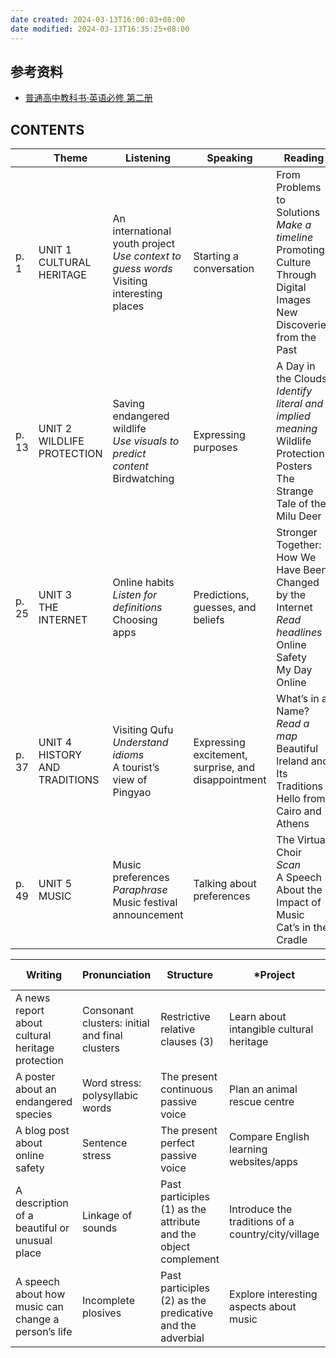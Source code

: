 ```yaml
---
date created: 2024-03-13T16:00:03+08:00
date modified: 2024-03-13T16:35:25+08:00
---
```

## 参考资料

- [普通高中教科书·英语必修 第二册](https://basic.smartedu.cn/tchMaterial/detail?contentType=assets_document&contentId=144425f4-87a0-4a3a-82b7-ea7be112856c&catalogType=tchMaterial&subCatalog=tchMaterial)

## CONTENTS  

|       | Theme                                        | Listening                                                                                         | Speaking                                            | Reading                                                                                                                                 |
| ----- | -------------------------------------------- | ------------------------------------------------------------------------------------------------- | --------------------------------------------------- | --------------------------------------------------------------------------------------------------------------------------------------- |
| p. 1  | UNIT 1  <br>CULTURAL  <br>HERITAGE           | An international youth project  <br>*Use context to guess words*  <br>Visiting interesting places | Starting a conversation                             | From Problems to Solutions  <br>*Make a timeline*  <br>Promoting Culture Through Digital Images  <br>New Discoveries from the Past      |
| p. 13 | UNIT 2  <br>WILDLIFE  <br>PROTECTION         | Saving endangered wildlife  <br>*Use visuals to predict content*  <br>Birdwatching                | Expressing purposes                                 | A Day in the Clouds  <br>*Identify literal and implied meaning*  <br>Wildlife Protection Posters  <br>The Strange Tale of the Milu Deer |
| p. 25 | UNIT 3  <br>THE  <br>INTERNET                | Online habits  <br>*Listen for definitions*  <br>Choosing apps                                    | Predictions, guesses, and beliefs                   | Stronger Together: How We Have Been Changed by the Internet  <br>*Read headlines*  <br>Online Safety  <br>My Day Online                 |
| p. 37 | UNIT 4  <br>HISTORY  <br>AND  <br>TRADITIONS | Visiting Qufu  <br>*Understand idioms*  <br>A tourist’s view of Pingyao                           | Expressing excitement, surprise, and disappointment | What’s in a Name?  <br>*Read a map*  <br>Beautiful lreland and Its Traditions  <br>Hello from Cairo and Athens                          |
| p. 49 | UNIT 5  <br>MUSIC                            | Music preferences  <br>*Paraphrase*  <br>Music festival announcement                              | Talking about preferences                           | The Virtual Choir  <br>*Scan*  <br>A Speech About the Impact of Music  <br>Cat’s in the Cradle                                          |

| Writing                                             | Pronunciation                                  | Structure                                                       | \*Project                                          | \*Video Time                       |
| --------------------------------------------------- | ---------------------------------------------- | --------------------------------------------------------------- | -------------------------------------------------- | ---------------------------------- |
| A news report about cultural heritage protection    | Consonant clusters: initial and final clusters | Restrictive relative clauses (3)                                | Learn about intangible cultural heritage           | The Great Wall                     |
| A poster about an endangered species                | Word stress: polysyllabic words                | The present continuous passive voice                            | Plan an animal rescue centre                       | The Elephant Whisperers            |
| A blog post about online safety                     | Sentence stress                                | The present perfect passive voice                               | Compare English learning websites/apps             | Social Media and Teen Health       |
| A description of a beautiful or unusual place       | Linkage of sounds                              | Past participles (1) as the attribute and the object complement | Introduce the traditions of a country/city/village | An Introduction to Historic London |
| A speech about how music can change a person’s life | Incomplete plosives                            | Past participles (2) as the predicative and the adverbial       | Explore interesting aspects about music            | World Music                        |
